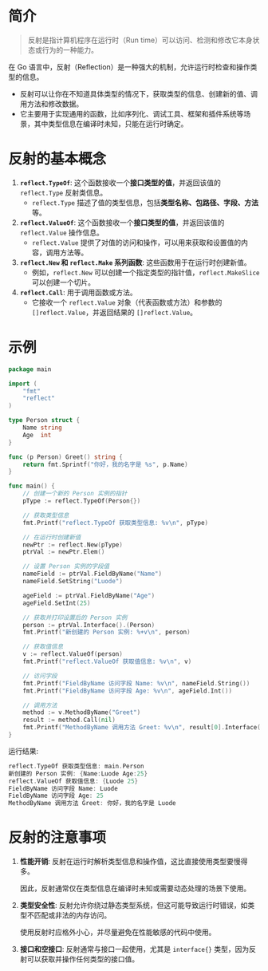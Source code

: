 # 简介

> 反射是指计算机程序在运行时（Run time）可以访问、检测和修改它本身状态或行为的一种能力。

在 Go 语言中，反射（Reflection）是一种强大的机制，允许运行时检查和操作类型的信息。

- 反射可以让你在不知道具体类型的情况下，获取类型的信息、创建新的值、调用方法和修改数据。
- 它主要用于实现通用的函数，比如序列化、调试工具、框架和插件系统等场景，其中类型信息在编译时未知，只能在运行时确定。



# 反射的基本概念

1. **`reflect.TypeOf`**: 这个函数接收一个**接口类型的值**，并返回该值的 `reflect.Type` 反射类信息。
   - `reflect.Type` 描述了值的类型信息，包括**类型名称、包路径、字段、方法**等。
2. **`reflect.ValueOf`**: 这个函数接收一个**接口类型的值**，并返回该值的 `reflect.Value` 操作信息。
   - `reflect.Value` 提供了对值的访问和操作，可以用来获取和设置值的内容，调用方法等。
3. **`reflect.New` 和 `reflect.Make` 系列函数**: 这些函数用于在运行时创建新值。
   - 例如，`reflect.New` 可以创建一个指定类型的指针值，`reflect.MakeSlice` 可以创建一个切片。
4. **`reflect.Call`**: 用于调用函数或方法。
   - 它接收一个 `reflect.Value` 对象（代表函数或方法）和参数的 `[]reflect.Value`，并返回结果的 `[]reflect.Value`。



# 示例

```go
package main

import (
	"fmt"
	"reflect"
)

type Person struct {
	Name string
	Age  int
}

func (p Person) Greet() string {
	return fmt.Sprintf("你好，我的名字是 %s", p.Name)
}

func main() {
	// 创建一个新的 Person 实例的指针
	pType := reflect.TypeOf(Person{})

	// 获取类型信息
	fmt.Printf("reflect.TypeOf 获取类型信息: %v\n", pType)

	// 在运行时创建新值
	newPtr := reflect.New(pType)
	ptrVal := newPtr.Elem()

	// 设置 Person 实例的字段值
	nameField := ptrVal.FieldByName("Name")
	nameField.SetString("Luode")

	ageField := ptrVal.FieldByName("Age")
	ageField.SetInt(25)

	// 获取并打印设置后的 Person 实例
	person := ptrVal.Interface().(Person)
	fmt.Printf("新创建的 Person 实例: %+v\n", person)

	// 获取值信息
	v := reflect.ValueOf(person)
	fmt.Printf("reflect.ValueOf 获取值信息: %v\n", v)

	// 访问字段
	fmt.Printf("FieldByName 访问字段 Name: %v\n", nameField.String())
	fmt.Printf("FieldByName 访问字段 Age: %v\n", ageField.Int())

	// 调用方法
	method := v.MethodByName("Greet")
	result := method.Call(nil)
	fmt.Printf("MethodByName 调用方法 Greet: %v\n", result[0].Interface())
}
```

运行结果:

```go
reflect.TypeOf 获取类型信息: main.Person
新创建的 Person 实例: {Name:Luode Age:25}          
reflect.ValueOf 获取值信息: {Luode 25}             
FieldByName 访问字段 Name: Luode                   
FieldByName 访问字段 Age: 25                       
MethodByName 调用方法 Greet: 你好，我的名字是 Luode
```



# 反射的注意事项

1. **性能开销**: 反射在运行时解析类型信息和操作值，这比直接使用类型要慢得多。

   因此，反射通常仅在类型信息在编译时未知或需要动态处理的场景下使用。

2. **类型安全性**: 反射允许你绕过静态类型系统，但这可能导致运行时错误，如类型不匹配或非法的内存访问。

   使用反射时应格外小心，并尽量避免在性能敏感的代码中使用。

3. **接口和空接口**: 反射通常与接口一起使用，尤其是 `interface{}` 类型，因为反射可以获取并操作任何类型的接口值。